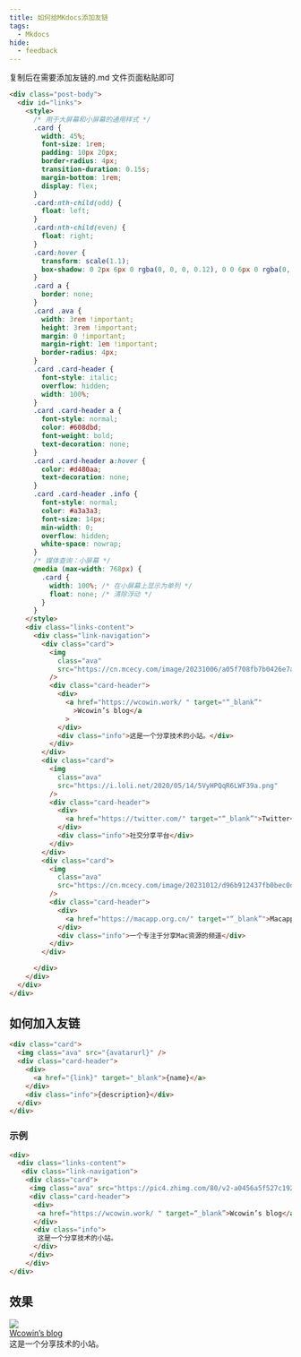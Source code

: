 ```yaml
---
title: 如何给MKdocs添加友链
tags:
  - Mkdocs
hide:
  - feedback
---
```


<link rel="stylesheet" href="https://cdn.jsdelivr.net/gh/Wcowin/Wcowin.github.io@main/docs/stylesheets/link.css">

复制后在需要添加友链的.md 文件页面粘贴即可

```html hl_lines="67-104"
<div class="post-body">
  <div id="links">
    <style>
      /* 用于大屏幕和小屏幕的通用样式 */
      .card {
        width: 45%;
        font-size: 1rem;
        padding: 10px 20px;
        border-radius: 4px;
        transition-duration: 0.15s;
        margin-bottom: 1rem;
        display: flex;
      }
      .card:nth-child(odd) {
        float: left;
      }
      .card:nth-child(even) {
        float: right;
      }
      .card:hover {
        transform: scale(1.1);
        box-shadow: 0 2px 6px 0 rgba(0, 0, 0, 0.12), 0 0 6px 0 rgba(0, 0, 0, 0.04);
      }
      .card a {
        border: none;
      }
      .card .ava {
        width: 3rem !important;
        height: 3rem !important;
        margin: 0 !important;
        margin-right: 1em !important;
        border-radius: 4px;
      }
      .card .card-header {
        font-style: italic;
        overflow: hidden;
        width: 100%;
      }
      .card .card-header a {
        font-style: normal;
        color: #608dbd;
        font-weight: bold;
        text-decoration: none;
      }
      .card .card-header a:hover {
        color: #d480aa;
        text-decoration: none;
      }
      .card .card-header .info {
        font-style: normal;
        color: #a3a3a3;
        font-size: 14px;
        min-width: 0;
        overflow: hidden;
        white-space: nowrap;
      }
      /* 媒体查询：小屏幕 */
      @media (max-width: 768px) {
        .card {
          width: 100%; /* 在小屏幕上显示为单列 */
          float: none; /* 清除浮动 */
        }
      }
    </style>
    <div class="links-content">
      <div class="link-navigation">
        <div class="card">
          <img
            class="ava"
            src="https://cn.mcecy.com/image/20231006/a05f708fb7b0426e7a5786669d5b1386.png"
          />
          <div class="card-header">
            <div>
              <a href="https://wcowin.work/ " target="“_blank”"
                >Wcowin’s blog</a
              >
            </div>
            <div class="info">这是一个分享技术的小站。</div>
          </div>
        </div>
        <div class="card">
          <img
            class="ava"
            src="https://i.loli.net/2020/05/14/5VyHPQqR6LWF39a.png"
          />
          <div class="card-header">
            <div>
              <a href="https://twitter.com/" target="“_blank”">Twitter</a>
            </div>
            <div class="info">社交分享平台</div>
          </div>
        </div>
        <div class="card">
          <img
            class="ava"
            src="https://cn.mcecy.com/image/20231012/d96b912437fb0bec0d282dfe734b1d9b.jpeg"
          />
          <div class="card-header">
            <div>
              <a href="https://macapp.org.cn/" target="“_blank”">Macapp</a>
            </div>
            <div class="info">一个专注于分享Mac资源的频道</div>
          </div>
        </div>

      </div>
    </div>
  </div>
</div>
```

## 如何加入友链

```html
<div class="card">
  <img class="ava" src="{avatarurl}" />
  <div class="card-header">
    <div>
      <a href="{link}" target="_blank">{name}</a>
    </div>
    <div class="info">{description}</div>
  </div>
</div>
```

### 示例

```html
<div>
  <div class="links-content"> 
   <div class="link-navigation"> 
    <div class="card"> 
     <img class="ava" src="https://pic4.zhimg.com/80/v2-a0456a5f527c1923f096759f2926012f_1440w.webp" /> 
     <div class="card-header"> 
      <div> 
       <a href="https://wcowin.work/ " target=“_blank”>Wcowin’s blog</a> 
      </div> 
      <div class="info">
       这是一个分享技术的小站。
      </div> 
     </div> 
    </div> 
</div>
```

## 效果

<div>
  <div class="links-content"> 
   <div class="link-navigation"> 
    <div class="card"> 
     <img class="ava" src="https://pic4.zhimg.com/80/v2-a0456a5f527c1923f096759f2926012f_1440w.webp" /> 
     <div class="card-header"> 
      <div> 
       <a href="https://wcowin.work/ " target=“_blank”>Wcowin’s blog</a> 
      </div> 
      <div class="info">
       这是一个分享技术的小站。
      </div> 
     </div> 
    </div> 
</div>
